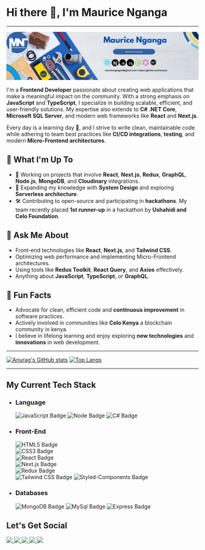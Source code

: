 # Hi there 👋, I'm Maurice Nganga  

---
![Maurice Cover](./assets/me-cover.png)

I'm a **Frontend Developer** passionate about creating web applications that make a meaningful impact on the community. With a strong emphasis on **JavaScript** and **TypeScript**, I specialize in building scalable, efficient, and user-friendly solutions. My expertise also extends to **C# .NET Core**, **Microsoft SQL Server**, and modern web frameworks like **React** and **Next.js**.  

Every day is a learning day 🎉, and I strive to write clean, maintainable code while adhering to team best practices like **CI/CD integrations**, **testing**, and modern **Micro-Frontend architectures**.  

## 🔧 What I'm Up To  
- 🔭 Working on projects that involve **React**, **Next.js**, **Redux**, **GraphQL**, **Node.js**, **MongoDB**, and **Cloudinary** integrations.  
- 🌱 Expanding my knowledge with **System Design** and exploring **Serverless architecture**.  
- 🛠 Contributing to open-source and participating in **hackathons**. My team recently placed **1st runner-up** in a hackathon by **Ushahidi and Celo Foundation**.  

## 💬 Ask Me About  
- Front-end technologies like **React**, **Next.js**, and **Tailwind CSS**.  
- Optimizing web performance and implementing Micro-Frontend architectures.  
- Using tools like **Redux Toolkit**, **React Query**, and **Axios** effectively.  
- Anything about **JavaScript**, **TypeScript**, or **GraphQL**.  

## 🌟 Fun Facts  
- Advocate for clean, efficient code and **continuous improvement** in software practices.  
- Actively involved in communities like **Celo Kenya** a blockchain community in kenya.  
- I believe in lifelong learning and enjoy exploring **new technologies** and **innovations** in web development.  

---

[![Anurag's GitHub stats](https://github-readme-stats.vercel.app/api?username=moryno)](https://github.com/anuraghazra/github-readme-stats)
[![Top Langs](https://github-readme-stats.vercel.app/api/top-langs/?username=moryno)](https://github.com/anuraghazra/github-readme-stats)

---

## My Current Tech Stack
- ### Language 
  ![JavaScript Badge](https://img.shields.io/badge/JavaScript-F7DF1E?style=for-the-badge&logo=javascript&logoColor=black)
  ![Node Badge](https://img.shields.io/badge/Node.js-43853D?style=for-the-badge&logo=node.js&logoColor=whit)
![C# Badge](https://img.shields.io/badge/C%23-239120?style=for-the-badge&logo=c-sharp&logoColor=white)  

- ### Front-End
  ![HTML5 Badge](https://img.shields.io/badge/HTML5-E34F26?style=for-the-badge&logo=html5&logoColor=white)  
  ![CSS3 Badge](https://img.shields.io/badge/CSS-239120?&style=for-the-badge&logo=css3&logoColor=white)  
  ![React Badge](https://img.shields.io/badge/React-20232A?style=for-the-badge&logo=react&logoColor=61DAFB)  
  ![Next.js Badge](https://img.shields.io/badge/Next.js-000000?style=for-the-badge&logo=next.js&logoColor=white)  
  ![Redux Badge](https://img.shields.io/badge/Redux-593D88?style=for-the-badge&logo=redux&logoColor=white)  
  ![Tailwind CSS Badge](https://img.shields.io/badge/Tailwind_CSS-38B2AC?style=for-the-badge&logo=tailwind-css&logoColor=white)
  ![Styled-Components Badge](https://img.shields.io/badge/styled--components-DB7093?style=for-the-badge&logo=styled-components&logoColor=white)  

- ### Databases
   ![MongoDB Badge](https://img.shields.io/badge/MongoDB-4EA94B?style=for-the-badge&logo=mongodb&logoColor=white)
   ![MySql Badge](https://img.shields.io/badge/MySQL-00000F?style=for-the-badge&logo=mysql&logoColor=white)
   ![Express Badge](https://img.shields.io/badge/Express.js-404D59?style=for-the-badge)


## Let's Get Social

<a href="https://www.linkedin.com/in/maurice-nganga-a6668b213/">
  <img src="https://img.shields.io/badge/LinkedIn-0077B5?style=for-the-badge&logo=linkedin&logoColor=white">
</a>
<a href="https://bsky.app/profile/mauricenganga.bsky.social">
  <img src="https://img.shields.io/badge/Bluesky-1DA1F2?style=for-the-badge&logo=bluesky&logoColor=white">
</a>

<a href="mailto:mauricenganga41@gmail.com">
  <img src="https://img.shields.io/badge/Gmail-D14836?style=for-the-badge&logo=gmail&logoColor=white">
</a>
<a href="https://twitter.com/MauriceNganga5">
  <img src="https://img.shields.io/badge/Twitter-1DA1F2?style=for-the-badge&logo=twitter&logoColor=white">
</a>

<a href="https://stackoverflow.com/users/18353566/moryno?tab=profile">
  <img src="https://img.shields.io/badge/Stack_Overflow-FE7A16?style=for-the-badge&logo=stack-overflow&logoColor=white">
</a>
<!--
**moryno/moryno** is a ✨ _special_ ✨ repository because its `README.md` (this file) appears on your GitHub profile.

Here are some ideas to get you started:

- 🔭 I’m currently working on ...
- 🌱 I’m currently learning ...
- 👯 I’m looking to collaborate on ...
- 🤔 I’m looking for help with ...
- 💬 Ask me about ...
- 📫 How to reach me: ...
- 😄 Pronouns: ...
- ⚡ Fun fact: ...
-->
